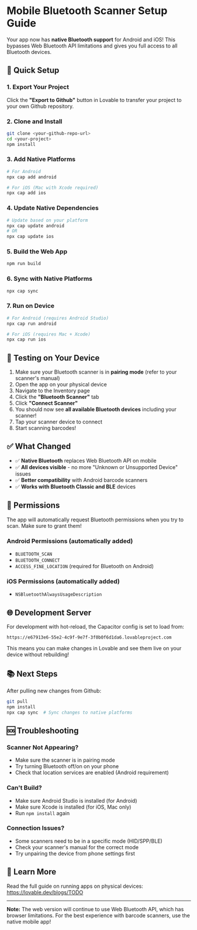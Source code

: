 # Mobile Bluetooth Scanner Setup Guide

Your app now has **native Bluetooth support** for Android and iOS! This bypasses Web Bluetooth API limitations and gives you full access to all Bluetooth devices.

## 🚀 Quick Setup

### 1. Export Your Project
Click the **"Export to Github"** button in Lovable to transfer your project to your own Github repository.

### 2. Clone and Install
```bash
git clone <your-github-repo-url>
cd <your-project>
npm install
```

### 3. Add Native Platforms
```bash
# For Android
npx cap add android

# For iOS (Mac with Xcode required)
npx cap add ios
```

### 4. Update Native Dependencies
```bash
# Update based on your platform
npx cap update android
# OR
npx cap update ios
```

### 5. Build the Web App
```bash
npm run build
```

### 6. Sync with Native Platforms
```bash
npx cap sync
```

### 7. Run on Device
```bash
# For Android (requires Android Studio)
npx cap run android

# For iOS (requires Mac + Xcode)
npx cap run ios
```

## 📱 Testing on Your Device

1. Make sure your Bluetooth scanner is in **pairing mode** (refer to your scanner's manual)
2. Open the app on your physical device
3. Navigate to the Inventory page
4. Click the **"Bluetooth Scanner"** tab
5. Click **"Connect Scanner"**
6. You should now see **all available Bluetooth devices** including your scanner!
7. Tap your scanner device to connect
8. Start scanning barcodes!

## ✅ What Changed

- ✅ **Native Bluetooth** replaces Web Bluetooth API on mobile
- ✅ **All devices visible** - no more "Unknown or Unsupported Device" issues
- ✅ **Better compatibility** with Android barcode scanners
- ✅ **Works with Bluetooth Classic and BLE** devices

## 🔧 Permissions

The app will automatically request Bluetooth permissions when you try to scan. Make sure to grant them!

### Android Permissions (automatically added)
- `BLUETOOTH_SCAN`
- `BLUETOOTH_CONNECT`
- `ACCESS_FINE_LOCATION` (required for Bluetooth on Android)

### iOS Permissions (automatically added)
- `NSBluetoothAlwaysUsageDescription`

## 🌐 Development Server

For development with hot-reload, the Capacitor config is set to load from:
```
https://e67913e6-55e2-4c9f-9e7f-3f0b0f6d1da6.lovableproject.com
```

This means you can make changes in Lovable and see them live on your device without rebuilding!

## 📚 Next Steps

After pulling new changes from Github:
```bash
git pull
npm install
npx cap sync  # Sync changes to native platforms
```

## 🆘 Troubleshooting

### Scanner Not Appearing?
- Make sure the scanner is in pairing mode
- Try turning Bluetooth off/on on your phone
- Check that location services are enabled (Android requirement)

### Can't Build?
- Make sure Android Studio is installed (for Android)
- Make sure Xcode is installed (for iOS, Mac only)
- Run `npm install` again

### Connection Issues?
- Some scanners need to be in a specific mode (HID/SPP/BLE)
- Check your scanner's manual for the correct mode
- Try unpairing the device from phone settings first

## 📖 Learn More

Read the full guide on running apps on physical devices:
https://lovable.dev/blogs/TODO

---

**Note:** The web version will continue to use Web Bluetooth API, which has browser limitations. For the best experience with barcode scanners, use the native mobile app!
